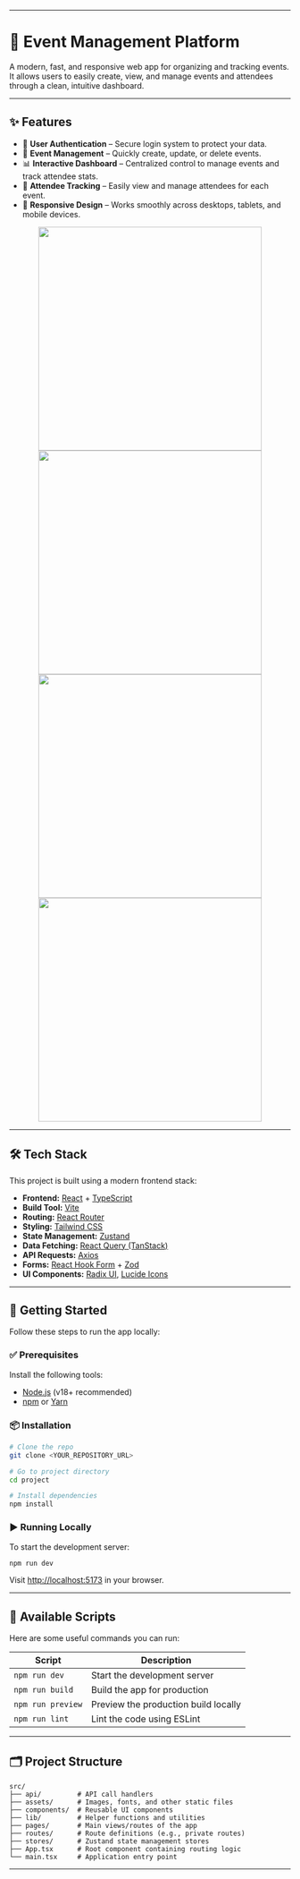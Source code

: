 
---

# 🎉 Event Management Platform

A modern, fast, and responsive web app for organizing and tracking events. It allows users to easily create, view, and manage events and attendees through a clean, intuitive dashboard.

---

## ✨ Features

* 🔐 **User Authentication** – Secure login system to protect your data.
* 📅 **Event Management** – Quickly create, update, or delete events.
* 📊 **Interactive Dashboard** – Centralized control to manage events and track attendee stats.
* 👥 **Attendee Tracking** – Easily view and manage attendees for each event.
* 📱 **Responsive Design** – Works smoothly across desktops, tablets, and mobile devices.

<div align="center">
  <img src="https://github.com/user-attachments/assets/4e6ed950-4b85-46f9-b445-b3f68c91c0ce" width="400"/>
  <img src="https://github.com/user-attachments/assets/01f6a991-b467-429b-ac56-9713eabaca89" width="400"/>
  <img src="https://github.com/user-attachments/assets/698fef97-b645-4f79-82bf-e9b09dcc393d" width="400"/>
  <img src="https://github.com/user-attachments/assets/1f4ea29a-a4b5-43d8-bec0-347427a6bc9d" width="400"/>
</div>

---

## 🛠 Tech Stack

This project is built using a modern frontend stack:

* **Frontend:** [React](https://react.dev/) + [TypeScript](https://www.typescriptlang.org/)
* **Build Tool:** [Vite](https://vitejs.dev/)
* **Routing:** [React Router](https://reactrouter.com/)
* **Styling:** [Tailwind CSS](https://tailwindcss.com/)
* **State Management:** [Zustand](https://zustand-demo.pmnd.rs/)
* **Data Fetching:** [React Query (TanStack)](https://tanstack.com/query/latest)
* **API Requests:** [Axios](https://axios-http.com/)
* **Forms:** [React Hook Form](https://react-hook-form.com/) + [Zod](https://zod.dev/)
* **UI Components:** [Radix UI](https://www.radix-ui.com/), [Lucide Icons](https://lucide.dev/)

---

## 🚀 Getting Started

Follow these steps to run the app locally:

### ✅ Prerequisites

Install the following tools:

* [Node.js](https://nodejs.org/) (v18+ recommended)
* [npm](https://www.npmjs.com/) or [Yarn](https://classic.yarnpkg.com/)

### 📦 Installation

```bash
# Clone the repo
git clone <YOUR_REPOSITORY_URL>

# Go to project directory
cd project

# Install dependencies
npm install
```

### ▶️ Running Locally

To start the development server:

```bash
npm run dev
```

Visit [http://localhost:5173](http://localhost:5173) in your browser.

---

## 📜 Available Scripts

Here are some useful commands you can run:

| Script            | Description                          |
| ----------------- | ------------------------------------ |
| `npm run dev`     | Start the development server         |
| `npm run build`   | Build the app for production         |
| `npm run preview` | Preview the production build locally |
| `npm run lint`    | Lint the code using ESLint           |

---

## 🗂 Project Structure

```
src/
├── api/         # API call handlers
├── assets/      # Images, fonts, and other static files
├── components/  # Reusable UI components
├── lib/         # Helper functions and utilities
├── pages/       # Main views/routes of the app
├── routes/      # Route definitions (e.g., private routes)
├── stores/      # Zustand state management stores
├── App.tsx      # Root component containing routing logic
└── main.tsx     # Application entry point
```

---
